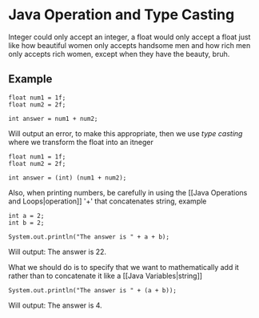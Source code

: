 # Java Operation and Type Casting
Integer could only accept an integer, a float would only accept a float just like how beautiful women only accepts handsome men and how rich men only accepts rich women, except when they have the beauty, bruh. 

## Example
```
float num1 = 1f;
float num2 = 2f;

int answer = num1 + num2;
```

Will output an error, to make this appropriate, then we use *type casting* where we transform the float into an itneger
```
float num1 = 1f;
float num2 = 2f;

int answer = (int) (num1 + num2);
```

Also, when printing numbers, be carefully in using the [[Java Operations and Loops|operation]] '+' that concatenates string, example
```
int a = 2; 
int b = 2;

System.out.println("The answer is " + a + b);
```

Will output: The answer is 22.

What we should do is to specify that we want to mathematically add it rather than to concatenate it like a [[Java Variables|string]]
```
System.out.println("The answer is " + (a + b));
```

Will output: The answer is 4.